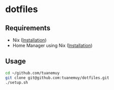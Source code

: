 # dotfiles

## Requirements

- Nix ([Installation](https://zero-to-nix.com/start/install/))
- Home Manager using Nix ([Installation](https://nix-community.github.io/home-manager/index.xhtml#ch-installation))

## Usage

```sh
cd ~/github.com/tuanemuy
git clone git@github.com:tuanemuy/dotfiles.git
./setup.sh
```
